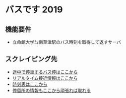# バスです 2019
## 機能要件
* 立命館大学⇆南草津駅のバス時刻を取得して返すサーバ

## スクレイピング先
- [途中で停車するバス停はここから](https://ohmitetudo-bus.jorudan.biz/nsresult)
- [リアルタイム接近情報はここから](https://ohmitetudo-bus.jorudan.biz/busstatedtl)
- [時刻表はここから](https://ohmitetudo-bus.jorudan.biz/diagrampoledtl)
- [停留所の情報もここから頑張れば取れる](https://ohmitetudo-bus.jorudan.biz/diagrampoledtl)